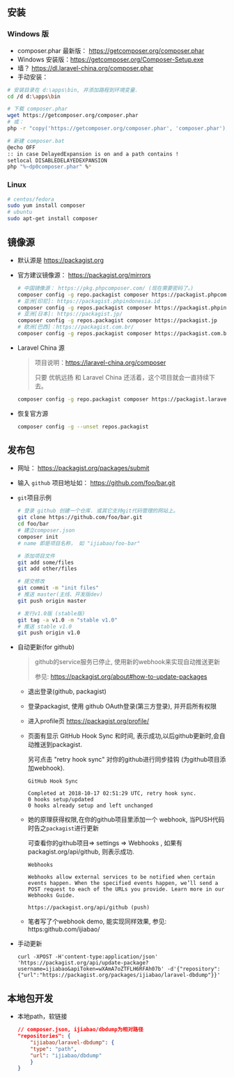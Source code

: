 ## 安装

### Windows 版

* composer.phar 最新版： https://getcomposer.org/composer.phar
* Windows 安装版：https://getcomposer.org/Composer-Setup.exe
* 墙？ https://dl.laravel-china.org/composer.phar
* 手动安装：

```bash
# 安装目录在 d:\apps\bin, 并添加路程到环境变量.
cd /d d:\apps\bin

# 下载 composer.phar
wget https://getcomposer.org/composer.phar
# 或：
php -r "copy('https://getcomposer.org/composer.phar', 'composer.phar');"

# 新建 composer.bat
@echo OFF
:: in case DelayedExpansion is on and a path contains ! 
setlocal DISABLEDELAYEDEXPANSION
php "%~dp0composer.phar" %*
```

### Linux

~~~bash
# centos/fedora
sudo yum install composer
# ubuntu
sudo apt-get install composer
~~~



## 镜像源

* 默认源是 https://packagist.org

* 官方建议镜像源： https://packagist.org/mirrors

  ```bash
  # 中国镜像源： https://pkg.phpcomposer.com/ (现在需要密码了。)
  composer config -g repo.packagist composer https://packagist.phpcomposer.com
  # 亚洲[印尼]: https://packagist.phpindonesia.id
  composer config -g repos.packagist composer https://packagist.phpindonesia.id
  # 亚洲[日本]: https://packagist.jp/
  composer config -g repos.packagist composer https://packagist.jp
  # 欧洲[巴西]：https://packagist.com.br/
  composer config -g repos.packagist composer https://packagist.com.br
  ```

* Laravel China 源

  > 项目说明：https://laravel-china.org/composer
  >
  > 只要 优帆远扬 和 Laravel China 还活着，这个项目就会一直持续下去。

  ```bash
  composer config -g repo.packagist composer https://packagist.laravel-china.org
  ```

* 恢复官方源

  ```bash
  composer config -g --unset repos.packagist
  ```



## 发布包

* 网址： https://packagist.org/packages/submit

* 输入 `github` 项目地址如： https://github.com/foo/bar.git

* `git`项目示例

  ```bash
  # 登录 github 创建一个仓库. 或其它支持git代码管理的网站上。
  git clone https://github.com/foo/bar.git
  cd foo/bar
  # 建立composer.json
  composer init
  # name 即是项目名称， 如 "ijiabao/foo-bar"
  
  # 添加项目文件
  git add some/files
  git add other/files
  
  # 提交修改
  git commit -m "init files"
  # 推送 master(主线、开发版dev)
  git push origin master
  
  # 发行v1.0版 (stable版)
  git tag -a v1.0 -m "stable v1.0"
  # 推送 stable v1.0
  git push origin v1.0
  ```

* 自动更新(for github)

  > github的service服务已停止, 使用新的webhook来实现自动推送更新
  >
  > 参见: https://packagist.org/about#how-to-update-packages

  * 退出登录(github, packagist)

  * 登录packagist, 使用 github OAuth登录(第三方登录), 并开启所有权限

  * 进入profile页 https://packagist.org/profile/

  * 页面有显示 GitHub Hook Sync 和时间, 表示成功,以后github更新时,会自动推送到packagist.

    另可点击 "retry hook sync" 对你的github进行同步挂钩 (为github项目添加webhook). 

    ```
    GitHub Hook Sync
    
    Completed at 2018-10-17 02:51:29 UTC, retry hook sync.
    0 hooks setup/updated
    0 hooks already setup and left unchanged
    ```

  * 她的原理获得权限,在你的github项目里添加一个 webhook,  当PUSH代码时告之`packagist`进行更新

    可查看你的github项目=> settings => Webhooks , 如果有packagist.org/api/github, 则表示成功.

    ```
    Webhooks
    
    Webhooks allow external services to be notified when certain events happen. When the specified events happen, we’ll send a POST request to each of the URLs you provide. Learn more in our Webhooks Guide.
    
    https://packagist.org/api/github (push)
    ```

  * 笔者写了个webhook demo, 能实现同样效果, 参见: https:github.com/ijiabao/

* 手动更新

  ```
  curl -XPOST -H'content-type:application/json' 'https://packagist.org/api/update-package?username=ijiabao&apiToken=wXAmA7oZTFLH6RFAh07b' -d'{"repository":{"url":"https://packagist.org/packages/ijiabao/laravel-dbdump"}}'
  ```



## 本地包开发

* 本地path，软链接

  ```json
  // composer.json, ijiabao/dbdump为相对路径
  "repositories": {
      "ijiabao/laravel-dbdump": {
      "type": "path",
      "url": "ijiabao/dbdump"
      }
  }
  ```
